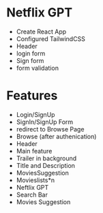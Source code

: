 
# Netflix GPT
- Create React App
- Configured TailwindCSS
- Header
 - login form
 - Sign form
 - form validation
# Features
- Login/SignUp
 - SignIn/SignUp Form
 - redirect to Browse Page
- Browse (after authenication)
 - Header
 - Main feature
  - Trailer in background
  - Title and Description
  - MoviesSuggestion
   - Movieslists*n
- Neftlix GPT
 - Search Bar
 - Movies Suggestion
